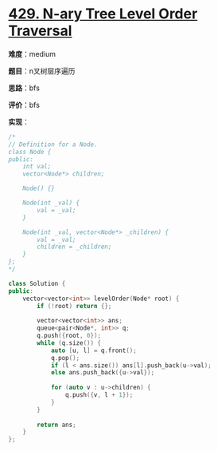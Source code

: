 # [429. N-ary Tree Level Order Traversal](https://leetcode.com/problems/n-ary-tree-level-order-traversal/)

**难度**：medium

**题目**：n叉树层序遍历

**思路**：bfs

**评价**：bfs

**实现**：

```cpp
/*
// Definition for a Node.
class Node {
public:
    int val;
    vector<Node*> children;

    Node() {}

    Node(int _val) {
        val = _val;
    }

    Node(int _val, vector<Node*> _children) {
        val = _val;
        children = _children;
    }
};
*/

class Solution {
public:
    vector<vector<int>> levelOrder(Node* root) {
        if (!root) return {};
        
        vector<vector<int>> ans;
        queue<pair<Node*, int>> q;
        q.push({root, 0});
        while (q.size()) {
            auto [u, l] = q.front();
            q.pop();
            if (l < ans.size()) ans[l].push_back(u->val);
            else ans.push_back({u->val});
            
            for (auto v : u->children) {
                q.push({v, l + 1});
            }
        }
        
        return ans;
    }
};
```
